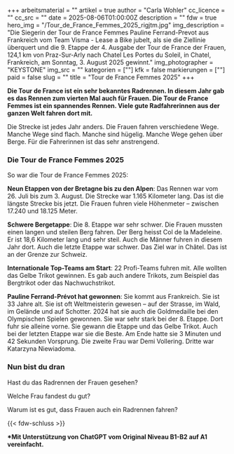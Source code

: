 +++
arbeitsmaterial = ""
artikel = true
author = "Carla Wohler"
cc_licence = ""
cc_src = ""
date = 2025-08-06T01:00:00Z
description = ""
fdw = true
hero_img = "/Tour_de_France_Femmes_2025_rigjtm.jpg"
img_description = "Die Siegerin der Tour de France Femmes Pauline Ferrand-Prevot aus Frankreich vom Team Visma - Lease a Bike jubelt, als sie die Ziellinie überquert und die 9. Etappe der 4. Ausgabe der Tour de France der Frauen, 124,1 km von Praz-Sur-Arly nach Chatel Les Portes du Soleil, in Chatel, Frankreich, am Sonntag, 3. August 2025 gewinnt."
img_photographer = "KEYSTONE"
img_src = ""
kategorien = [""]
kfk = false
markierungen = [""]
paid = false
slug = ""
title = "Tour de France Femmes 2025"
+++

**Die Tour de France ist ein sehr bekanntes Radrennen. In diesem Jahr gab es das Rennen zum vierten Mal auch für Frauen. Die Tour de France Femmes ist ein spannendes Rennen. Viele gute Radfahrerinnen aus der ganzen Welt fahren dort mit.**

Die Strecke ist jedes Jahr anders. Die Frauen fahren verschiedene Wege. Manche Wege sind flach. Manche sind hügelig. Manche Wege gehen über Berge. Für die Fahrerinnen ist das sehr anstrengend. 

### Die Tour de France Femmes 2025 

So war die Tour de France Femmes 2025:

**Neun Etappen von der Bretagne bis zu den Alpen**: Das Rennen war vom 26. Juli bis zum 3. August. Die Strecke war 1.165 Kilometer lang. Das ist die längste Strecke bis jetzt. Die Frauen fuhren viele Höhenmeter – zwischen 17.240 und 18.125 Meter. 

**Schwere Bergetappe**: Die 8. Etappe war sehr schwer. Die Frauen mussten einen langen und steilen Berg fahren. Der Berg heisst Col de la Madeleine. Er ist 18,6 Kilometer lang und sehr steil. Auch die Männer fuhren in diesem Jahr dort. Auch die letzte Etappe war schwer. Das Ziel war in Châtel. Das ist an der Grenze zur Schweiz.

**Internationale Top-Teams am Start**: 22 Profi-Teams fuhren mit. Alle wollten das Gelbe Trikot gewinnen. Es gab auch andere Trikots, zum Beispiel das Bergtrikot oder das Nachwuchstrikot.

**Pauline Ferrand-Prévot hat gewonnen**: Sie kommt aus Frankreich. Sie ist 33 Jahre alt. Sie ist oft Weltmeisterin gewesen – auf der Strasse, im Wald, im Gelände und auf Schotter. 2024 hat sie auch die Goldmedaille bei den Olympischen Spielen gewonnen. Sie war sehr stark bei der 8. Etappe. Dort fuhr sie alleine vorne. Sie gewann die Etappe und das Gelbe Trikot. Auch bei der letzten Etappe war sie die Beste. Am Ende hatte sie 3 Minuten und 42 Sekunden Vorsprung. Die zweite Frau war Demi Vollering. Dritte war Katarzyna Niewiadoma.

### Nun bist du dran

Hast du das Radrennen der Frauen gesehen?

Welche Frau fandest du gut?

Warum ist es gut, dass Frauen auch ein Radrennen fahren?

{{< fdw-schluss >}}

**\*Mit Unterstützung von ChatGPT vom Original Niveau B1-B2 auf A1 vereinfacht.**